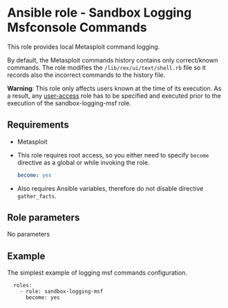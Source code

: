 # Ansible role - Sandbox Logging Msfconsole Commands

This role provides local Metasploit command logging.

By default, the Metasploit commands history contains only correct/known commands. The role modifies the `/lib/rex/ui/text/shell.rb` file so it records also the incorrect commands to the history file.

**Warning**: This role only affects users known at the time of its execution. As a result, any [user-access](https://github.com/cyberrangecz/ansible-role-user-access.git) role has to be specified and executed prior to the execution of the sandbox-logging-msf role.

## Requirements

* Metasploit

* This role requires root access, so you either need to specify `become` directive as a global or while invoking the role.

    ```yml
    become: yes
    ```

* Also requires Ansible variables, therefore do not disable directive `gather_facts`.

## Role parameters

No parameters

## Example

The simplest example of logging msf commands configuration.

```
  roles:
    - role: sandbox-logging-msf
      become: yes
```

